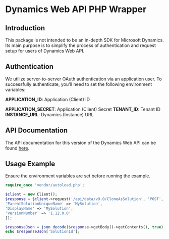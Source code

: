 # Dynamics Web API PHP Wrapper

## Introduction

This package is not intended to be an in-depth SDK for Microsoft Dynamics. Its main purpose is to simplify the process of authentication and request setup for users of Dynamics Web API.

## Authentication
We utilize server-to-server OAuth authentication via an application user. To successfully authenticate, you'll need to set the following environment variables:

**APPLICATION_ID**: Application (Client) ID

**APPLICATION_SECRET**: Application (Client) Secret
**TENANT_ID**: Tenant ID
**INSTANCE_URL**: Dynamics (Instance) URL

## API Documentation
The API documentation for this version of the Dynamics Web API can be found [here](https://learn.microsoft.com/en-us/power-apps/developer/data-platform/webapi/reference/about?view=dataverse-latest).

## Usage Example
Ensure the environment variables are set before running the example.

````php
require_once 'vendor/autoload.php';

$client = new Client();
$response = $client->request('/api/data/v9.0/CloneAsSolution', 'POST', [
'ParentSolutionUniqueName' => 'MySolution',
'DisplayName' => 'MySolution',
'VersionNumber' => '1.12.0.0'
]);

$responseJson = json_decode($response->getBody()->getContents(), true);
echo $responseJson['SolutionId'];
````